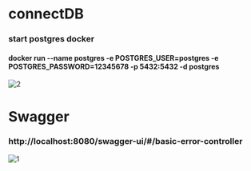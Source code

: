 # connectDB
### start postgres docker
#### docker run  --name postgres -e POSTGRES_USER=postgres -e POSTGRES_PASSWORD=12345678 -p 5432:5432  -d postgres
![2](https://github.com/HoangLong1806/Project_Final/assets/144574704/6911f6cd-477e-41c7-b689-1db3c15e34c0)


# Swagger
### http://localhost:8080/swagger-ui/#/basic-error-controller
![1](https://github.com/HoangLong1806/Project_Final/assets/144574704/f756cd70-031e-4193-8e24-9d991605f3ec)
